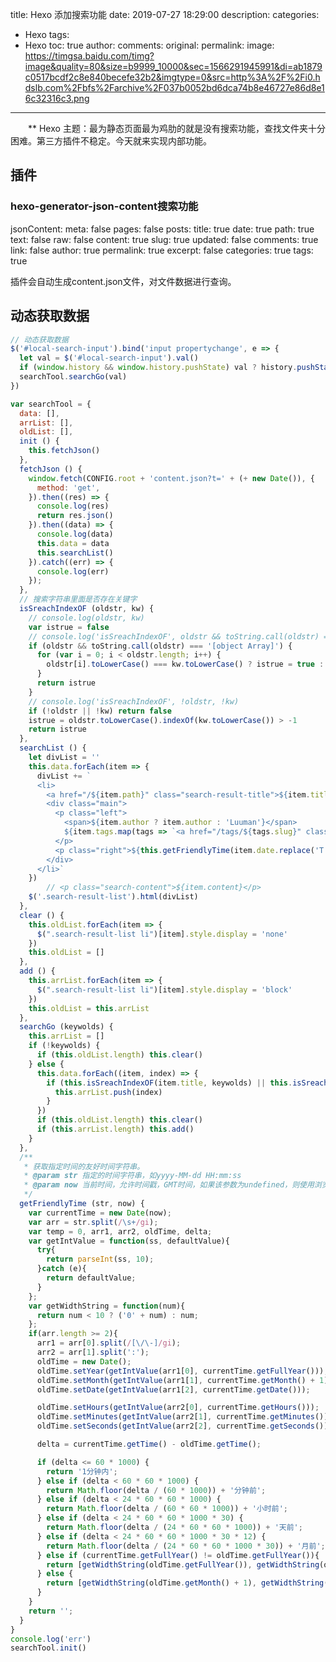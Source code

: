 title:  Hexo 添加搜索功能
date: 2019-07-27 18:29:00
description: 
categories:
- Hexo
tags:
- Hexo
toc: true
author:
comments:
original:
permalink: 
image: https://timgsa.baidu.com/timg?image&quality=80&size=b9999_10000&sec=1566291945991&di=ab1879c0517bcdf2c8e840becefe32b2&imgtype=0&src=http%3A%2F%2Fi0.hdslb.com%2Fbfs%2Farchive%2F037b0052bd6dca74b8e46727e86d8e16c32316c3.png
---
　　** Hexo 主题：最为静态页面最为鸡肋的就是没有搜索功能，查找文件夹十分困难。第三方插件不稳定。今天就来实现内部功能。
<!-- more -->
## 插件

### hexo-generator-json-content搜索功能
jsonContent:
  meta: false
  pages: false
  posts:
    title: true
    date: true
    path: true
    text: false
    raw: false
    content: true
    slug: true
    updated: false
    comments: true
    link: false
    author: true
    permalink: true
    excerpt: false
    categories: true
    tags: true

插件会自动生成content.json文件，对文件数据进行查询。

## 动态获取数据

``` Javascript
// 动态获取数据
$('#local-search-input').bind('input propertychange', e => {
  let val = $('#local-search-input').val()
  if (window.history && window.history.pushState) val ? history.pushState({}, 'jsdig', '?search=' + val) : history.pushState({}, 'jsdig', '/')
  searchTool.searchGo(val)
})
```

``` Javascript
var searchTool = {
  data: [],
  arrList: [],
  oldList: [],
  init () {
    this.fetchJson()
  },
  fetchJson () {
    window.fetch(CONFIG.root + 'content.json?t=' + (+ new Date()), {
      method: 'get',
    }).then((res) => {
      console.log(res)
      return res.json()
    }).then((data) => {
      console.log(data)
      this.data = data
      this.searchList()
    }).catch((err) => {
      console.log(err)
    });
  },
  // 搜索字符串里面是否存在关键字
  isSreachIndexOF (oldstr, kw) {
    // console.log(oldstr, kw)
    var istrue = false
    // console.log('isSreachIndexOF', oldstr && toString.call(oldstr) === '[object Array]')
    if (oldstr && toString.call(oldstr) === '[object Array]') {
      for (var i = 0; i < oldstr.length; i++) {
        oldstr[i].toLowerCase() === kw.toLowerCase() ? istrue = true : null
      }
      return istrue
    }
    // console.log('isSreachIndexOF', !oldstr, !kw)
    if (!oldstr || !kw) return false
    istrue = oldstr.toLowerCase().indexOf(kw.toLowerCase()) > -1
    return istrue
  },
  searchList () {
    let divList = ''
    this.data.forEach(item => {
      divList += `
      <li>
        <a href="/${item.path}" class="search-result-title">${item.title}</a>
        <div class="main">
          <p class="left">
            <span>${item.author ? item.author : 'Luuman'}</span>
            ${item.tags.map(tags => `<a href="/tags/${tags.slug}" class="search-result-tags">${tags.name}</a>`)}
          </p>
          <p class="right">${this.getFriendlyTime(item.date.replace('T', ' '), new Date())}</p>
        </div>
      </li>`
    })
        // <p class="search-content">${item.content}</p>
    $('.search-result-list').html(divList)
  },
  clear () {
    this.oldList.forEach(item => {
      $(".search-result-list li")[item].style.display = 'none'
    })
    this.oldList = []
  },
  add () {
    this.arrList.forEach(item => {
      $(".search-result-list li")[item].style.display = 'block'
    })
    this.oldList = this.arrList
  },
  searchGo (keywolds) {
    this.arrList = []
    if (!keywolds) {
      if (this.oldList.length) this.clear()
    } else {
      this.data.forEach((item, index) => {
        if (this.isSreachIndexOF(item.title, keywolds) || this.isSreachIndexOF(item.tags.map(item => item.name).join('-'), keywolds) || this.isSreachIndexOF(item.categories.map(item => item.name).join('-'), keywolds) || this.isSreachIndexOF(item.content, keywolds)) {
          this.arrList.push(index)
        }
      })
      if (this.oldList.length) this.clear()
      if (this.arrList.length) this.add()
    }
  },
  /**
   * 获取指定时间的友好时间字符串。
   * @param str 指定的时间字符串，如yyyy-MM-dd HH:mm:ss
   * @param now 当前时间，允许时间戳，GMT时间，如果该参数为undefined，则使用浏览器时间。
   */
  getFriendlyTime (str, now) {
    var currentTime = new Date(now);
    var arr = str.split(/\s+/gi);
    var temp = 0, arr1, arr2, oldTime, delta;
    var getIntValue = function(ss, defaultValue){
      try{
        return parseInt(ss, 10);
      }catch (e){
        return defaultValue;
      }
    };
    var getWidthString = function(num){
      return num < 10 ? ('0' + num) : num;
    };
    if(arr.length >= 2){
      arr1 = arr[0].split(/[\/\-]/gi);
      arr2 = arr[1].split(':');
      oldTime = new Date();
      oldTime.setYear(getIntValue(arr1[0], currentTime.getFullYear()));
      oldTime.setMonth(getIntValue(arr1[1], currentTime.getMonth() + 1) - 1);
      oldTime.setDate(getIntValue(arr1[2], currentTime.getDate()));

      oldTime.setHours(getIntValue(arr2[0], currentTime.getHours()));
      oldTime.setMinutes(getIntValue(arr2[1], currentTime.getMinutes()));
      oldTime.setSeconds(getIntValue(arr2[2], currentTime.getSeconds()));

      delta = currentTime.getTime() - oldTime.getTime();

      if (delta <= 60 * 1000) {
        return '1分钟内';
      } else if (delta < 60 * 60 * 1000) {
        return Math.floor(delta / (60 * 1000)) + '分钟前';
      } else if (delta < 24 * 60 * 60 * 1000) {
        return Math.floor(delta / (60 * 60 * 1000)) + '小时前';
      } else if (delta < 24 * 60 * 60 * 1000 * 30) {
        return Math.floor(delta / (24 * 60 * 60 * 1000)) + '天前';
      } else if (delta < 24 * 60 * 60 * 1000 * 30 * 12) {
        return Math.floor(delta / (24 * 60 * 60 * 1000 * 30)) + '月前';
      } else if (currentTime.getFullYear() != oldTime.getFullYear()){
        return [getWidthString(oldTime.getFullYear()), getWidthString(oldTime.getMonth() + 1), getWidthString(oldTime.getDate())].join('-')
      } else {
        return [getWidthString(oldTime.getMonth() + 1), getWidthString(oldTime.getDate())].join('-');
      }
    }
    return '';
  }
}
console.log('err')
searchTool.init()
```

